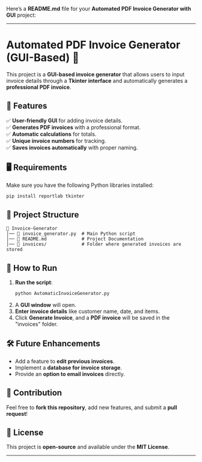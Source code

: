 Here’s a **README.md** file for your **Automated PDF Invoice Generator with GUI** project:  

---

# **Automated PDF Invoice Generator (GUI-Based) 🧾**  

This project is a **GUI-based invoice generator** that allows users to input invoice details through a **Tkinter interface** and automatically generates a **professional PDF invoice**.  

## **📌 Features**  
✅ **User-friendly GUI** for adding invoice details.  
✅ **Generates PDF invoices** with a professional format.  
✅ **Automatic calculations** for totals.  
✅ **Unique invoice numbers** for tracking.  
✅ **Saves invoices automatically** with proper naming.  

## **🖥️ Requirements**  
Make sure you have the following Python libraries installed:  

```sh
pip install reportlab tkinter
```

## **📂 Project Structure**  

```
📁 Invoice-Generator
│── 📜 invoice_generator.py  # Main Python script
│── 📜 README.md             # Project Documentation
│── 📂 invoices/             # Folder where generated invoices are stored
```

## **🚀 How to Run**  
1. **Run the script**:  
   ```sh
   python AutomaticInvoiceGenerator.py
   ```
2. A **GUI window** will open.  
3. **Enter invoice details** like customer name, date, and items.  
4. Click **Generate Invoice**, and a **PDF invoice** will be saved in the "invoices" folder.  


## **🛠️ Future Enhancements**  
- Add a feature to **edit previous invoices**.  
- Implement a **database for invoice storage**.  
- Provide an **option to email invoices** directly.  

## **🤝 Contribution**  
Feel free to **fork this repository**, add new features, and submit a **pull request**!  

## **📜 License**  
This project is **open-source** and available under the **MIT License**.  

---
